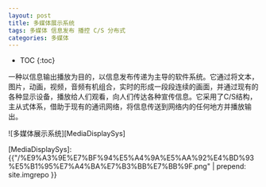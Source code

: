 ```yaml
---
layout: post
title: 多媒体展示系统
tags: 多媒体 信息发布 播控 C/S 分布式
categories: 多媒体
---
```


* TOC
{:toc}

一种以信息输出播放为目的，以信息发布传递为主导的软件系统。它通过将文本，图片，动画，视频，音频有机组合，实时的形成一段段连续的画面，并通过现有的各种显示设备，播放给人们观看，向人们传达各种宣传信息。它采用了C/S结构，主从式体系，借助于现有的通讯网络，将信息传送到网络内的任何地方并播放输出。

![多媒体展示系统][MediaDisplaySys]

[MediaDisplaySys]: {{"/%E9%A3%9E%E7%BF%94%E5%A4%9A%E5%AA%92%E4%BD%93%E5%B1%95%E7%A4%BA%E7%B3%BB%E7%BB%9F.png" | prepend: site.imgrepo }}